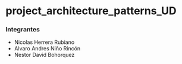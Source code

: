 # project_architecture_patterns_UD

### Integrantes

- Nicolas Herrera Rubiano
- Alvaro Andres Niño Rincón
- Nestor David Bohorquez
